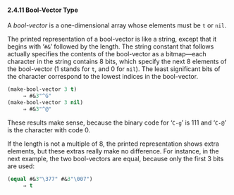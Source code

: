 

#### 2.4.11 Bool-Vector Type

A *bool-vector* is a one-dimensional array whose elements must be `t` or `nil`.

The printed representation of a bool-vector is like a string, except that it begins with ‘`#&`’ followed by the length. The string constant that follows actually specifies the contents of the bool-vector as a bitmap—each character in the string contains 8 bits, which specify the next 8 elements of the bool-vector (1 stands for `t`, and 0 for `nil`). The least significant bits of the character correspond to the lowest indices in the bool-vector.

```lisp
(make-bool-vector 3 t)
     ⇒ #&3"^G"
(make-bool-vector 3 nil)
     ⇒ #&3"^@"
```

These results make sense, because the binary code for ‘`C-g`’ is 111 and ‘`C-@`’ is the character with code 0.

If the length is not a multiple of 8, the printed representation shows extra elements, but these extras really make no difference. For instance, in the next example, the two bool-vectors are equal, because only the first 3 bits are used:

```lisp
(equal #&3"\377" #&3"\007")
     ⇒ t
```
